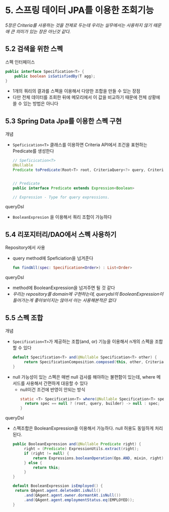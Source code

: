 # 5. 스프링 데이터 JPA를 이용한 조회기능

_5장은 Criteria를 사용하는 것을 전제로 두는데 우리는 실무에서는 사용하지 않기 때문애 큰 의미가 있는 장은 아닌것 같다._

## 5.2 검색을 위한 스펙
스펙 인터페이스
```java
public interface Specification<T> {
    public boolean isSatisfiedBy(T agg);
}
```
- 1개의 쿼리의 결과를 스펙을 이용해서 다양한 조합을 만들 수 있는 장점
- 다만 전체 데이터를 조회한 뒤에 메모리에서 이 값을 비교하기 때문에 전체 상황에 쓸 수 있는 방법은 아니다

## 5.3 Spring Data Jpa를 이용한 스펙 구현
개념
- `Speficication<T>` 클래스를 이용하면 Criteria API에서 조건을 표현하는 Predicate를 생성한다
   ```java
   // Speficication<T>
   @Nullable
   Predicate toPredicate(Root<T> root, CriteriaQuery<?> query, CriteriaBuilder criteriaBuilder);


   // Predicate
   public interface Predicate extends Expression<Boolean>

   // Expression - Type for query expressions.
   ```

queryDsl
- `BooleanExpresion` 을 이용해서 쿼리 조합이 가능하다
   <!-- ```java
   default BooleanExpression isEmployed() {
    return QAgent.agent.deletedAt.isNull()
        .and(QAgent.agent.owner.dormantAt.isNull())
        .and(QAgent.agent.employmentStatus.eq(EMPLOYED));
  }
   ``` -->

## 5.4 리포지터리/DAO에서 스펙 사용하기
Repository에서 사용
- query method에 Speficiation을 넘겨준다
   ```kotlin
   fun findAll(spec: Specification<Order>) : List<Order>
   ```

queryDsl
- method에 BooleanExpression을 넘겨주면 될 것 같다
- _우리는 repository를 domain에 구현하는데, querydsl의 BooleanExpression이 들어가는게 좋아보이지는 않아서 아는 사용해본적은 없다_

## 5.5 스펙 조합
개념
- `Specification<T>`가 제공하는 조합(and, or) 기능을 이용해서 n개의 스펙을 조합할 수 있다
   ```java
   default Specification<T> and(@Nullable Specification<T> other) {
		return SpecificationComposition.composed(this, other, CriteriaBuilder::and);
   }
   ```
- null 가능성이 있는 스펙은 매번 null 검사를 해야하는 불편함이 있는데, where 메서드를 사용해서 간편하게 대응할 수 있다
   - null이건 조건에 반영이 안되는 방식
      ```java
      static <T> Specification<T> where(@Nullable Specification<T> spec) {
		return spec == null ? (root, query, builder) -> null : spec;
	  }
      ```

queryDsl
- 스펙조합은 BooleanExpression을 이용해서 가능하다. null 허용도 동일하게 처리된다. 
   ```java
   public BooleanExpression and(@Nullable Predicate right) {
        right = (Predicate) ExpressionUtils.extract(right);
        if (right != null) {
            return Expressions.booleanOperation(Ops.AND, mixin, right);
        } else {
            return this;
        }
   }
   ```
   ```java
   default BooleanExpression isEmployed() {
    return QAgent.agent.deletedAt.isNull()
        .and(QAgent.agent.owner.dormantAt.isNull())
        .and(QAgent.agent.employmentStatus.eq(EMPLOYED));
   }
   ```